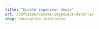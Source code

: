 ```yaml
---
title: "Cuoste ingénieur decor"
url: /bofossou/cuoste-ingenieur-decor-2/
shop: décoration intérieure
---
```


